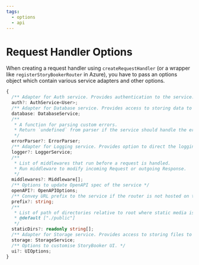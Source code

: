 ```yaml
---
tags:
  - options
  - api
---
```


# Request Handler Options

When creating a request handler using `createRequestHandler` (or a wrapper like `registerStoryBookerRouter` in Azure), you have to pass an options object which contain various service adapters and other options.

```ts
{
  /** Adapter for Auth service. Provides authentication to the service. */
  auth?: AuthService<User>;
  /** Adapter for Database service. Provides access to storing data to the service. */
  database: DatabaseService;
  /**
   * A function for parsing custom errors.
   * Return `undefined` from parser if the service should handle the error.
   */
  errorParser?: ErrorParser;
  /** Adapter for Logging service. Provides option to direct the logging of the service. */
  logger?: LoggerService;
  /**
   * List of middlewares that run before a request is handled.
   * Run middleware to modify incoming Request or outgoing Response.
   */
  middlewares?: Middleware[];
  /** Options to update OpenAPI spec of the service */
  openAPI?: OpenAPIOptions;
  /** Convey URL prefix to the service if the router is not hosted on the root. */
  prefix?: string;
  /**
   * List of path of directories relative to root where static media is kept.
   * @default ["./public"]
   */
  staticDirs?: readonly string[];
  /** Adapter for Storage service. Provides access to storing files to the service. */
  storage: StorageService;
  /** Options to customise StoryBooker UI. */
  ui?: UIOptions;
}
```
